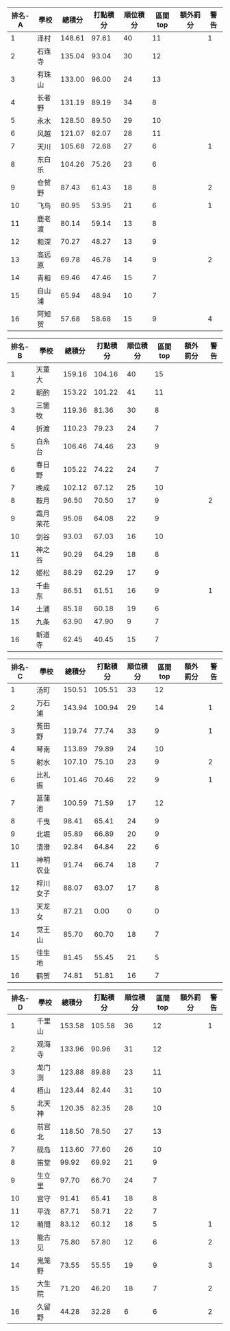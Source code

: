 排名-A|學校|總積分|打點積分|順位積分|區間top|額外罰分|警告
-|-|-|-|-|-|-|-
1|泽村|148.61 |97.61 |40|11||1
2|石连寺|135.04 |93.04 |30|12||
3|有珠山|133.00 |96.00 |24|13||
4|长者野|131.19 |89.19 |34|8||
5|永水|128.50 |89.50 |29|10||
6|风越|121.07 |82.07 |28|11||
7|天川|105.68 |72.68 |27|6||1
8|东白乐|104.26 |75.26 |23|6||
9|仓贺野|87.43 |61.43 |18|8||2
10|飞鸟|80.95 |53.95 |21|6||1
11|鹿老渡|80.14 |59.14 |13|8||
12|和深|70.27 |48.27 |13|9||
13|高远原|69.78 |46.78 |14|9||2
14|青和|69.46 |47.46 |15|7||
15|白山浦|65.94 |48.94 |10|7||
16|阿知贺|57.68 |58.68 |15|9||4

排名-B|學校|總積分|打點積分|順位積分|區間top|額外罰分|警告
-|-|-|-|-|-|-|-
1|天童大|159.16 |104.16 |40|15||
2|朝酌|153.22 |101.22 |41|11||
3|三箇牧|119.36 |81.36 |30|8||
4|折渡|110.23 |79.23 |24|7||
5|白糸台|106.46 |74.46 |23|9||
6|春日野|105.22 |74.22 |24|7||
7|晚成|102.12 |67.12 |25|10||
8|鞍月|96.50 |70.50 |17|9||2
9|霜月荣花|95.08 |64.08 |22|9||
10|剑谷|93.03 |67.03 |16|10||
11|神之谷|90.29 |64.29 |18|8||
12|姬松|88.29 |62.29 |17|9||
13|千曲东|86.51 |61.51 |16|9||1
14|土浦|85.18 |60.18 |19|6||
15|九条|63.90 |47.90 |9|7||
16|新道寺|62.45 |40.45 |15|7||

排名-C|學校|總積分|打點積分|順位積分|區間top|額外罰分|警告
-|-|-|-|-|-|-|-
1|汤町|150.51 |105.51 |33|12||
2|万石浦|143.94 |100.94 |29|14||1
3|菟田野|119.74 |77.74 |33|9||1
4|琴南|113.89 |79.89 |24|10||
5|射水|107.10 |75.10 |23|9||2
6|比礼振|101.46 |70.46 |22|9||1
7|菖蒲池|100.59 |71.59 |17|12||
8|千曳|98.41 |65.41 |24|9||
9|北堀|95.89 |66.89 |20|9||
10|清澄|92.84 |64.84 |22|6||
11|神明农业|91.74 |66.74 |18|7||
12|梓川女子|88.07 |63.07 |17|8||
13|天龙女|87.21 |0.00 |0|0||
14|觉王山|85.70 |60.70 |18|7||
15|往生地|81.45 |55.45 |21|5||
16|鹤贺|74.81 |51.81 |16|7||

排名-D|學校|總積分|打點積分|順位積分|區間top|額外罰分|警告
-|-|-|-|-|-|-|-
1|千里山|153.58 |105.58 |36|12||1
2|观海寺|133.96 |90.96 |31|12||
3|龙门渕|123.88 |89.88 |23|11||
4|栢山|123.44 |82.44 |31|10||
5|北天神|120.35 |82.35 |28|10||
6|前宫北|118.50 |78.50 |27|13||
7|砚岛|113.60 |77.60 |26|10||
8|笛堂|99.92 |69.92 |21|9||
9|生立里|97.70 |66.70 |24|7||
10|宫守|91.41 |65.41 |18|8||
11|平泷|87.71 |58.71 |22|7||
12|萌間|83.12 |60.12 |18|5||1
13|能古见|75.80 |57.80 |12|6||2
14|鬼笼野|73.55 |55.55 |19|9||3
15|大生院|71.20 |46.20 |18|7||2
16|久留野|44.28 |32.28 |6|6||2
